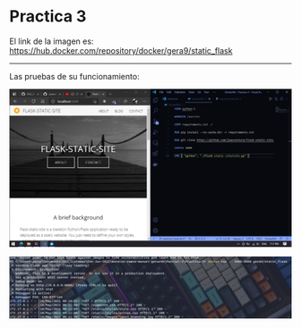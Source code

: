 # Practica 3

El link de la imagen es: https://hub.docker.com/repository/docker/gera9/static_flask

---
Las pruebas de su funcionamiento:

![image1](images/image1.png)

![image1](images/image2.png)